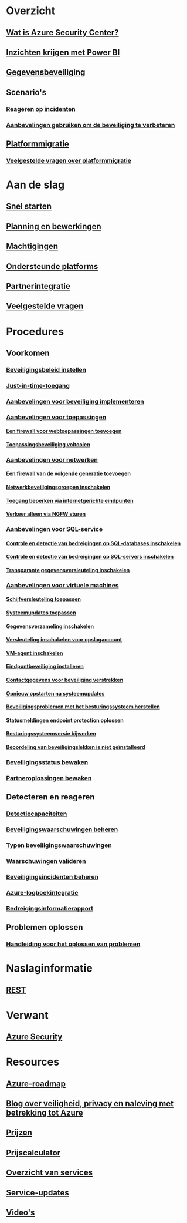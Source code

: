# Overzicht
## [Wat is Azure Security Center?](security-center-intro.md)
## [Inzichten krijgen met Power BI](security-center-powerbi.md)
## [Gegevensbeveiliging](security-center-data-security.md)
## Scenario's
### [Reageren op incidenten](security-center-incident-response.md)
### [Aanbevelingen gebruiken om de beveiliging te verbeteren](security-center-using-recommendations.md)
## [Platformmigratie](security-center-platform-migration.md)
### [Veelgestelde vragen over platformmigratie](security-center-platform-migration-faq.md)

# Aan de slag
## [Snel starten](security-center-get-started.md)
## [Planning en bewerkingen](security-center-planning-and-operations-guide.md)
## [Machtigingen](security-center-permissions.md)
## [Ondersteunde platforms](security-center-os-coverage.md)
## [Partnerintegratie](security-center-partner-integration.md)
## [Veelgestelde vragen](security-center-faq.md)

# Procedures

## Voorkomen
### [Beveiligingsbeleid instellen](security-center-policies.md)
### [Just-in-time-toegang](security-center-just-in-time.md)
### [Aanbevelingen voor beveiliging implementeren](security-center-recommendations.md)

### [Aanbevelingen voor toepassingen](security-center-application-recommendations.md)
#### [Een firewall voor webtoepassingen toevoegen](security-center-add-web-application-firewall.md)
#### [Toepassingsbeveiliging voltooien](security-center-add-web-application-firewall.md#finalize-application-protection)

### [Aanbevelingen voor netwerken](security-center-network-recommendations.md)
#### [Een firewall van de volgende generatie toevoegen](security-center-add-next-generation-firewall.md)
#### [Netwerkbeveiligingsgroepen inschakelen](security-center-enable-network-security-groups.md)
#### [Toegang beperken via internetgerichte eindpunten](security-center-restrict-access-through-internet-facing-endpoints.md)
#### [Verkeer alleen via NGFW sturen](security-center-add-next-generation-firewall.md#route-traffic-through-ngfw-only)

### [Aanbevelingen voor SQL-service](security-center-sql-service-recommendations.md)
#### [Controle en detectie van bedreigingen op SQL-databases inschakelen](security-center-enable-auditing-on-sql-databases.md)
#### [Controle en detectie van bedreigingen op SQL-servers inschakelen](security-center-enable-auditing-on-sql-servers.md)
#### [Transparante gegevensversleuteling inschakelen](security-center-enable-transparent-data-encryption.md)

### [Aanbevelingen voor virtuele machines](security-center-virtual-machine-recommendations.md)
#### [Schijfversleuteling toepassen](security-center-apply-disk-encryption.md)
#### [Systeemupdates toepassen](security-center-apply-system-updates.md)
#### [Gegevensverzameling inschakelen](security-center-enable-data-collection.md)
#### [Versleuteling inschakelen voor opslagaccount](security-center-enable-encryption-for-storage-account.md)
#### [VM-agent inschakelen](security-center-enable-vm-agent.md)
#### [Eindpuntbeveiliging installeren](security-center-install-endpoint-protection.md)
#### [Contactgegevens voor beveiliging verstrekken](security-center-provide-security-contact-details.md)
#### [Opnieuw opstarten na systeemupdates](security-center-apply-system-updates.md#reboot-after-system-updates)
#### [Beveiligingsproblemen met het besturingssysteem herstellen](security-center-remediate-os-vulnerabilities.md)
#### [Statusmeldingen endpoint protection oplossen](security-center-resolve-endpoint-protection-health-alerts.md)
#### [Besturingssysteemversie bijwerken](security-center-update-os-version.md)
#### [Beoordeling van beveiligingslekken is niet geïnstalleerd](security-center-vulnerability-assessment-recommendations.md)

### [Beveiligingsstatus bewaken](security-center-monitoring.md)
### [Partneroplossingen bewaken](security-center-partner-solutions.md)

## Detecteren en reageren
### [Detectiecapaciteiten](security-center-detection-capabilities.md)
### [Beveiligingswaarschuwingen beheren](security-center-managing-and-responding-alerts.md)
### [Typen beveiligingswaarschuwingen](security-center-alerts-type.md)
### [Waarschuwingen valideren](security-center-alert-validation.md)
### [Beveiligingsincidenten beheren](security-center-incident.md)
### [Azure-logboekintegratie](security-center-integrating-alerts-with-log-integration.md)
### [Bedreigingsinformatierapport](security-center-threat-report.md)

## Problemen oplossen
### [Handleiding voor het oplossen van problemen](security-center-troubleshooting-guide.md)

# Naslaginformatie
## [REST](https://msdn.microsoft.com/en-US/library/mt704034(Azure.100).aspx)

# Verwant
## [Azure Security](/azure/security/)

# Resources
## [Azure-roadmap](https://azure.microsoft.com/roadmap/?category=security-identity)
## [Blog over veiligheid, privacy en naleving met betrekking tot Azure](http://blogs.msdn.com/b/azuresecurity/)
## [Prijzen](security-center-pricing.md)
## [Prijscalculator](https://azure.microsoft.com/pricing/calculator/)
## [Overzicht van services](https://azure.microsoft.com/services/security-center/)
## [Service-updates](https://azure.microsoft.com/updates/?product=security-center)
## [Video's](https://azure.microsoft.com/documentation/videos/index/?services=security-center)
